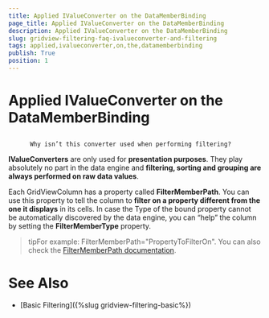 ```yaml
---
title: Applied IValueConverter on the DataMemberBinding
page_title: Applied IValueConverter on the DataMemberBinding
description: Applied IValueConverter on the DataMemberBinding
slug: gridview-filtering-faq-ivalueconverter-and-filtering
tags: applied,ivalueconverter,on,the,datamemberbinding
publish: True
position: 1
---
```


# Applied IValueConverter on the DataMemberBinding



## 
          Why isn’t this converter used when performing filtering?
        

__IValueConverters__ are only used for __presentation purposes__. They play absolutely no part in the data engine and __filtering, sorting and grouping are always performed on raw data values__.

Each GridViewColumn has a property called __FilterMemberPath__. You can use this property to tell the column to __filter on a property different from the one it displays__ in its cells. In case the Type of the bound property cannot be automatically discovered by the data engine, you can “help” the column by setting the __FilterMemberType__ property.

>tipFor example: FilterMemberPath="PropertyToFilterOn". You can also check the [FilterMemberPath documentation](88ca84b8-b237-4b2b-8823-5acef994788c#FilterMemberPath).
          

# See Also

 * [Basic Filtering]({%slug gridview-filtering-basic%})
